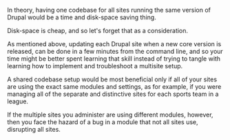 In theory, having one codebase for all sites running the same version of Drupal would be a time and disk-space saving thing.

Disk-space is cheap, and so let's forget that as a consideration.

As mentioned above, updating each Drupal site when a new core version is released, can be done in a few minutes from the command line, and so your time might be better spent learning that skill instead of trying to tangle with learning how to implement and troubleshoot a multisite setup.

A shared codebase setup would be most beneficial only if all of your sites are using the exact same modules and settings, as for example, if you were managing all of the separate and distinctive sites for each sports team in a league.

If the multiple sites you administer are using different modules, however, then you face the hazard of a bug in a module that not all sites use, disrupting all sites.